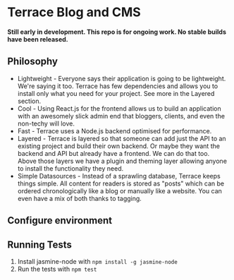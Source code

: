 # Terrace Blog and CMS

__Still early in development.  This repo is for ongoing work.  No stable builds have been released.__

## Philosophy
* Lightweight - Everyone says their application is going to be lightweight.  We're saying it too.  Terrace has few dependencies and allows you to install only what you need for your project.  See more in the Layered section.
* Cool - Using React.js for the frontend allows us to build an application with an awesomely slick admin end that bloggers, clients, and even the non-techy will love.
* Fast - Terrace uses a Node.js backend optimised for performance.
* Layered - Terrace is layered so that someone can add just the API to an existing project and build their own backend.  Or maybe they want the backend and API but already have a frontend.  We can do that too.  Above those layers we have a plugin and theming layer allowing anyone to install the functionality they need.
* Simple Datasources - Instead of a sprawling database, Terrace keeps things simple.  All content for readers is stored as "posts" which can be ordered chronologically like a blog or manually like a website.  You can even have a mix of both thanks to tagging.

## Configure environment

## Running Tests
1. Install jasmine-node with `npm install -g jasmine-node`
2. Run the tests with `npm test`
